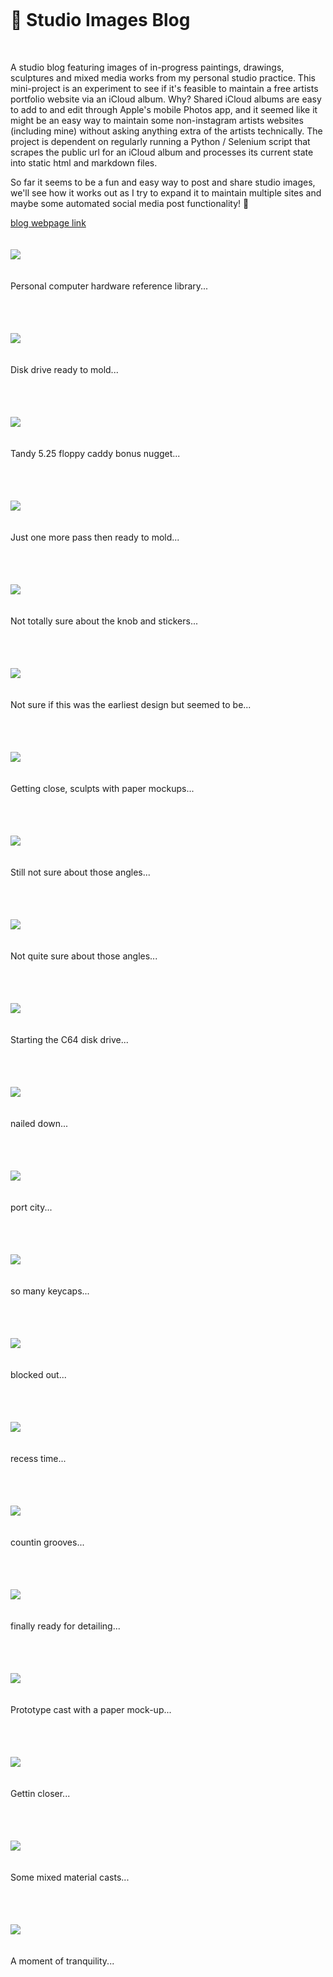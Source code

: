 <br>
<h1 style="margin-top: 20px; margin-bottom: 50px" >🌱 Studio Images Blog</h1>
<p> A studio blog featuring images of in-progress paintings, drawings, sculptures and mixed media works from my personal studio practice. This mini-project is an experiment to see if it's feasible to maintain a free artists portfolio website via an iCloud album. Why? Shared iCloud albums are easy to add to and edit through Apple's mobile Photos app, and it seemed like it might be an easy way to maintain some non-instagram artists websites (including mine) without asking anything extra of the artists technically. The project is dependent on regularly running a Python / Selenium script that scrapes the public url for an iCloud album and processes its current state into static html and markdown files.</p>
<p>So far it seems to be a fun and easy way to post and share studio images, we'll see how it works out as I try to expand it to maintain multiple sites and maybe some automated social media post functionality! 🤞</p>

[blog webpage link](http://tombetthauser.github.io/studio_blog)
<br>
<br>
<br>
<img style="max-width: 500px; margin-bottom: 20px" src="https://raw.githubusercontent.com/tombetthauser/studio_blog/master/images/Personal computer hardware reference library....png">
<p style="margin-bottom: 50px">Personal computer hardware reference library...</p><br>
<img style="max-width: 500px; margin-bottom: 20px" src="https://raw.githubusercontent.com/tombetthauser/studio_blog/master/images/Disk drive ready to mold....png">
<p style="margin-bottom: 50px">Disk drive ready to mold...</p><br>
<img style="max-width: 500px; margin-bottom: 20px" src="https://raw.githubusercontent.com/tombetthauser/studio_blog/master/images/Tandy 5.25 floppy caddy bonus nugget....png">
<p style="margin-bottom: 50px">Tandy 5.25 floppy caddy bonus nugget...</p><br>
<img style="max-width: 500px; margin-bottom: 20px" src="https://raw.githubusercontent.com/tombetthauser/studio_blog/master/images/Just one more pass then ready to mold....png">
<p style="margin-bottom: 50px">Just one more pass then ready to mold...</p><br>
<img style="max-width: 500px; margin-bottom: 20px" src="https://raw.githubusercontent.com/tombetthauser/studio_blog/master/images/Not totally sure about the knob and stickers....png">
<p style="margin-bottom: 50px">Not totally sure about the knob and stickers...</p><br>
<img style="max-width: 500px; margin-bottom: 20px" src="https://raw.githubusercontent.com/tombetthauser/studio_blog/master/images/Not sure if this was the earliest design but seemed to be....png">
<p style="margin-bottom: 50px">Not sure if this was the earliest design but seemed to be...</p><br>
<img style="max-width: 500px; margin-bottom: 20px" src="https://raw.githubusercontent.com/tombetthauser/studio_blog/master/images/Getting close, sculpts with paper mockups....png">
<p style="margin-bottom: 50px">Getting close, sculpts with paper mockups...</p><br>
<img style="max-width: 500px; margin-bottom: 20px" src="https://raw.githubusercontent.com/tombetthauser/studio_blog/master/images/Still not sure about those angles....png">
<p style="margin-bottom: 50px">Still not sure about those angles...</p><br>
<img style="max-width: 500px; margin-bottom: 20px" src="https://raw.githubusercontent.com/tombetthauser/studio_blog/master/images/Not quite sure about those angles....png">
<p style="margin-bottom: 50px">Not quite sure about those angles...</p><br>
<img style="max-width: 500px; margin-bottom: 20px" src="https://raw.githubusercontent.com/tombetthauser/studio_blog/master/images/Starting the C64 disk drive....png">
<p style="margin-bottom: 50px">Starting the C64 disk drive...</p><br>
<img style="max-width: 500px; margin-bottom: 20px" src="https://raw.githubusercontent.com/tombetthauser/studio_blog/master/images/nailed down....png">
<p style="margin-bottom: 50px">nailed down...</p><br>
<img style="max-width: 500px; margin-bottom: 20px" src="https://raw.githubusercontent.com/tombetthauser/studio_blog/master/images/port city....png">
<p style="margin-bottom: 50px">port city...</p><br>
<img style="max-width: 500px; margin-bottom: 20px" src="https://raw.githubusercontent.com/tombetthauser/studio_blog/master/images/so many keycaps....png">
<p style="margin-bottom: 50px">so many keycaps...</p><br>
<img style="max-width: 500px; margin-bottom: 20px" src="https://raw.githubusercontent.com/tombetthauser/studio_blog/master/images/blocked out....png">
<p style="margin-bottom: 50px">blocked out...</p><br>
<img style="max-width: 500px; margin-bottom: 20px" src="https://raw.githubusercontent.com/tombetthauser/studio_blog/master/images/recess time....png">
<p style="margin-bottom: 50px">recess time...</p><br>
<img style="max-width: 500px; margin-bottom: 20px" src="https://raw.githubusercontent.com/tombetthauser/studio_blog/master/images/countin grooves....png">
<p style="margin-bottom: 50px">countin grooves...</p><br>
<img style="max-width: 500px; margin-bottom: 20px" src="https://raw.githubusercontent.com/tombetthauser/studio_blog/master/images/finally ready for detailing....png">
<p style="margin-bottom: 50px">finally ready for detailing...</p><br>
<img style="max-width: 500px; margin-bottom: 20px" src="https://raw.githubusercontent.com/tombetthauser/studio_blog/master/images/Prototype cast with a paper mock-up....png">
<p style="margin-bottom: 50px">Prototype cast with a paper mock-up...</p><br>
<img style="max-width: 500px; margin-bottom: 20px" src="https://raw.githubusercontent.com/tombetthauser/studio_blog/master/images/Gettin closer....png">
<p style="margin-bottom: 50px">Gettin closer...</p><br>
<img style="max-width: 500px; margin-bottom: 20px" src="https://raw.githubusercontent.com/tombetthauser/studio_blog/master/images/Some mixed material casts....png">
<p style="margin-bottom: 50px">Some mixed material casts...</p><br>
<img style="max-width: 500px; margin-bottom: 20px" src="https://raw.githubusercontent.com/tombetthauser/studio_blog/master/images/A moment of tranquility....png">
<p style="margin-bottom: 50px">A moment of tranquility...</p><br>
